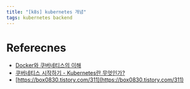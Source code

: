 ```yaml
---
title: "[k8s] kubernetes 개념"
tags: kubernetes backend
---
```


# Referecnes

- [Docker와 쿠버네티스의 이해](https://zzsza.github.io/development/2018/04/17/docker-kubernetes/)
- [쿠버네티스 시작하기 - Kubernetes란 무엇인가?](https://subicura.com/2019/05/19/kubernetes-basic-1.html)
- [https://box0830.tistory.com/311](https://box0830.tistory.com/311)